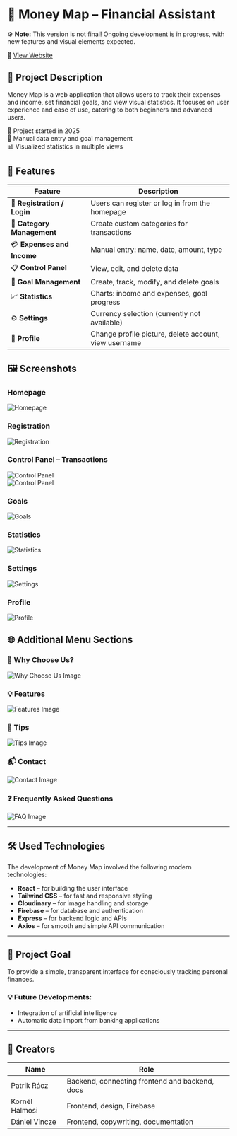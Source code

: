# 🏦 Money Map – Financial Assistant

⚙️ **Note:** This version is not final! Ongoing development is in progress, with new features and visual elements expected.

🔗 [View Website](https://moneymaphun.netlify.app)

## 💸 Project Description

Money Map is a web application that allows users to track their expenses and income, set financial goals, and view visual statistics. It focuses on user experience and ease of use, catering to both beginners and advanced users.

📆 Project started in 2025  
🧠 Manual data entry and goal management  
📊 Visualized statistics in multiple views

## 💼 Features

| Feature                     | Description                                           |
| --------------------------- | ----------------------------------------------------- |
| 📝 **Registration / Login** | Users can register or log in from the homepage        |
| 📂 **Category Management**  | Create custom categories for transactions             |
| 💳 **Expenses and Income**  | Manual entry: name, date, amount, type                |
| 📋 **Control Panel**        | View, edit, and delete data                           |
| 🎯 **Goal Management**      | Create, track, modify, and delete goals               |
| 📈 **Statistics**           | Charts: income and expenses, goal progress            |
| ⚙️ **Settings**             | Currency selection (currently not available)          |
| 👤 **Profile**              | Change profile picture, delete account, view username |

## 🖼️ Screenshots

### Homepage

![Homepage](./public/1.png)

### Registration

![Registration](./public/2.png)

### Control Panel – Transactions

![Control Panel](./public/3.png)  
![Control Panel](./public/4.png)

### Goals

![Goals](./public/5.png)

### Statistics

![Statistics](./public/6.png)

### Settings

![Settings](./public/7.png)

### Profile

![Profile](./public/8.png)

## 🌐 Additional Menu Sections

### 📸 Why Choose Us?

![Why Choose Us Image](./public/miertvalasszminket.png)

### 💡 Features

![Features Image](./public/jellemzok.png)

### 🧠 Tips

![Tips Image](./public/tippek.png)

### 📬 Contact

![Contact Image](./public/elerhetoseg.png)

### ❓ Frequently Asked Questions

![FAQ Image](./public/gyakorikerdesek.png)

---

## 🛠️ Used Technologies

The development of Money Map involved the following modern technologies:

- **React** – for building the user interface
- **Tailwind CSS** – for fast and responsive styling
- **Cloudinary** – for image handling and storage
- **Firebase** – for database and authentication
- **Express** – for backend logic and APIs
- **Axios** – for smooth and simple API communication

---

## 📌 Project Goal

To provide a simple, transparent interface for consciously tracking personal finances.

### 💡 Future Developments:

- Integration of artificial intelligence
- Automatic data import from banking applications

---

## 👥 Creators

| Name           | Role                                           |
| -------------- | ---------------------------------------------- |
| Patrik Rácz    | Backend, connecting frontend and backend, docs |
| Kornél Halmosi | Frontend, design, Firebase                     |
| Dániel Vincze  | Frontend, copywriting, documentation           |
